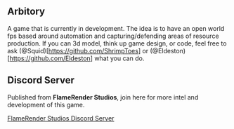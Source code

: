 ## Arbitory
   A game that is currently in development. The idea is to have an open world fps based around automation and capturing/defending areas of resource production. If you can 3d model, think up game design, or code, feel free to ask (@Squid)[https://github.com/ShrimpToes] or (@Eldeston)[https://github.com/Eldeston] what you can do.

## Discord Server
   Published from **FlameRender Studios**, join here for more intel and development of this game.

[FlameRender Studios Discord Server](https://discord.gg/j7H2ntP)
